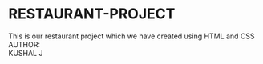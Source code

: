 # RESTAURANT-PROJECT
This is our restaurant project which we have created using HTML and CSS<br>
AUTHOR:<br>KUSHAL J